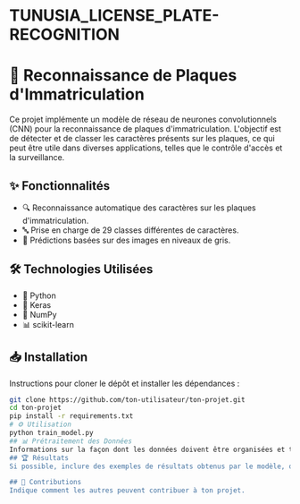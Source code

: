 # TUNUSIA_LICENSE_PLATE-RECOGNITION
# 🚗 Reconnaissance de Plaques d'Immatriculation

Ce projet implémente un modèle de réseau de neurones convolutionnels (CNN) pour la reconnaissance de plaques d'immatriculation.
L'objectif est de détecter et de classer les caractères présents sur les plaques, 
ce qui peut être utile dans diverses applications, telles que le contrôle d'accès et la surveillance.

## ✨ Fonctionnalités

- 🔍 Reconnaissance automatique des caractères sur les plaques d'immatriculation.
- 🔤 Prise en charge de 29 classes différentes de caractères.
- 📸 Prédictions basées sur des images en niveaux de gris.

## 🛠️ Technologies Utilisées

- 🐍 Python
- 🔷 Keras
- 🔢 NumPy
- 📊 scikit-learn

## 📥 Installation

Instructions pour cloner le dépôt et installer les dépendances :

```bash
git clone https://github.com/ton-utilisateur/ton-projet.git
cd ton-projet
pip install -r requirements.txt
# ⚙️ Utilisation
python train_model.py
## 📊 Prétraitement des Données
Informations sur la façon dont les données doivent être organisées et traitées avant d'être utilisées.
## 🏆 Résultats
Si possible, inclure des exemples de résultats obtenus par le modèle, ou des métriques de performance.

## 🤝 Contributions
Indique comment les autres peuvent contribuer à ton projet.

